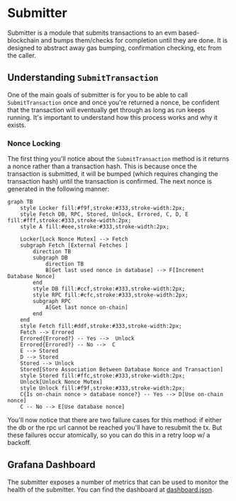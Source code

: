 # Submitter

Submitter is a module that submits transactions to an evm based-blockchain and bumps them/checks for completion until they are done. It is designed to abstract away gas bumping, confirmation checking, etc from the caller.


## Understanding `SubmitTransaction`

One of the main goals of submitter is for you to be able to call `SubmitTransaction` once and once you're returned a nonce, be confident that the transaction will eventually get through as long as run keeps running. It's important to understand how this process works and why it exists.

### Nonce Locking

The first thing you'll notice about the  `SubmitTransaction` method is it returns a nonce rather than a transaction hash. This is because once the transaction is submitted, it will be bumped (which requires changing the transaction hash) until the transaction is confirmed. The next nonce is generated in the following manner:

```mermaid
graph TB
    style Locker fill:#f9f,stroke:#333,stroke-width:2px;
    style Fetch DB, RPC, Stored, Unlock, Errored, C, D, E fill:#fff,stroke:#333,stroke-width:2px;
    style A fill:#eee,stroke:#333,stroke-width:2px;

    Locker[Lock Nonce Mutex] --> Fetch
    subgraph Fetch [External Fetches ]
        direction TB
        subgraph DB
            direction TB
            B[Get last used nonce in database] --> F[Increment Database Nonce]
        end
        style DB fill:#ccf,stroke:#333,stroke-width:2px;
        style RPC fill:#cfc,stroke:#333,stroke-width:2px;
        subgraph RPC
            A[Get last nonce on-chain]
        end
    end
    style Fetch fill:#ddf,stroke:#333,stroke-width:2px;
    Fetch --> Errored
    Errored{Errored?} -- Yes -->  Unlock
    Errored{Errored?} -- No -->  C
    E --> Stored
    D --> Stored
    Stored --> Unlock
    Stored[Store Association Between Database Nonce and Transaction]
    style Stored fill:#ffc,stroke:#333,stroke-width:2px;
    Unlock[Unlock Nonce Mutex]
    style Unlock fill:#f9f,stroke:#333,stroke-width:2px;
    C{Is on-chain nonce > database nonce?} -- Yes --> D[Use on-chain nonce]
    C -- No --> E[Use database nonce]
```

You'll now notice that there are two failure cases for this method: if either the db or the rpc url cannot be reached you'll have to resubmit the tx. But these failures occur atomically, so you can do this in a retry loop w/ a backoff.




<!-- TODO: mermade diagram of confirmation queue and process queue -->
<!-- aditionally, should describe cases in which submit transaction will return an error-->
<!-- To understand why this module is necessary, you first need to understand that the EVM does not specify anything about transaction submission or consensus. It merely refers to a set of instructions for executing byte-code, so different chains are free to change transaction submission and p2p semantics as they wish. This forms the first constraint on transaction submission. The second constraint is formed by rate-limits, if I send my transaction to an rpc node, even if that node has unlimited throughput, there's no gurantee it will send that to all it's peers and not be rate limited by then. We therefore need to be careful about submitting transactions too far ahead of the current nonce.-->

## Grafana Dashboard

The submitter exposes a number of metrics that can be used to monitor the health of the submitter. You can find the dashboard at [dashboard.json](dashboard.json).
